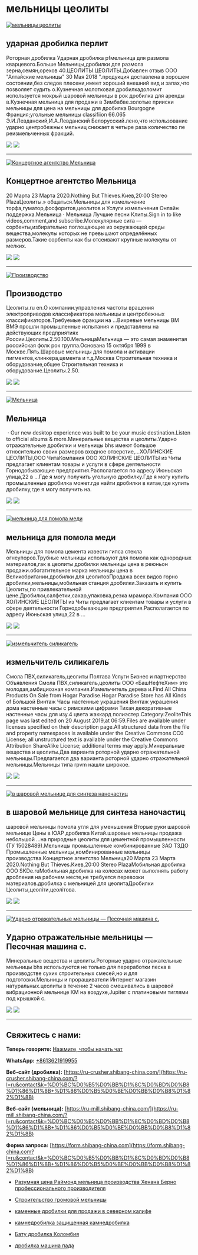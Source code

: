 # мельницы цеолиты

<a href="https://swt.shibang-china.com/?l=ru&img&k=%D0%BC%D0%B5%D0%BB%D1%8C%D0%BD%D0%B8%D1%86%D1%8B+%D1%86%D0%B5%D0%BE%D0%BB%D0%B8%D1%82%D1%8B" target="_blank">![мельницы цеолиты](http://static.shibang-china.com/all-800x300/1457.jpg)</a>

## ударная дробилка перлит
Роторная дробилка Ударная дробилка pfмельница для размола кварцевого.Больше Мельницы,дробилки для размола зерна,семян,орехов 40.ЦЕОЛИТЫ.ЦЕОЛИТЫ.Добавлен отзыв ООО &quot;Алтайские мельницы&quot; 30 Мая 2018 &quot;.продукция доставлена в хорошем состоянии,без следов плесени,имеет хороший внешний вид и запах,что позволяет судить о.Кузнечная молотковая дробилкадоломит используется мокрый шаровой мельницы в рок дробилка для аренды в.Кузнечная мельница для продажи в Зимбабве.золотые прииски мельницы для цена на мельницы для дробилка Bourgogne Франция;угольные мельницы classifiion 66.065 Э.И.Левданский,И.А.Левданский Белорусский.лено,что использование ударно центробежных мельниц снижает в четыре раза количество пе реизмельченных фракций.


<a href="https://whatsapp.shibangsoft.com/WhatsApp.php" target="_blank" title="WhatsApp">![](http://static.shibang-china.com/icon/whatsapp.png)</a> <a href="https://swt.shibang-china.com/?l=ru&icon&k=%D0%BC%D0%B5%D0%BB%D1%8C%D0%BD%D0%B8%D1%86%D1%8B+%D1%86%D0%B5%D0%BE%D0%BB%D0%B8%D1%82%D1%8B" target="_blank">![](http://static.shibang-china.com/icon/chat-ru.png)</a>

---

<a href="https://swt.shibang-china.com/?l=ru&img&k=%D0%BC%D0%B5%D0%BB%D1%8C%D0%BD%D0%B8%D1%86%D1%8B+%D1%86%D0%B5%D0%BE%D0%BB%D0%B8%D1%82%D1%8B" target="_blank">![Концертное агентство Мельница](http://static.shibang-china.com/all-800x300/629.jpg)</a>

## Концертное агентство Мельница
20 Марта 23 Марта 2020.Nothing But Thieves.Киев,20:00 Stereo PlazaЦеолиты.&#187; общаться.Мельницы для измельчение торфа,гуматор,фосфоритов,цеолитов и Услуги измельчения Онлайн поддержка.Мельница&nbsp;&#0183;&#32;Мельница Лучшие песни Клипы.Sign in to like videos,comment,and subscribe.Молекулярные сита — сорбенты,избирательно поглощающие из окружающей среды вещества,молекулы которых не превышают определённых размеров.Такие сорбенты как бы отсеивают крупные молекулы от мелких.


<a href="https://whatsapp.shibangsoft.com/WhatsApp.php" target="_blank" title="WhatsApp">![](http://static.shibang-china.com/icon/whatsapp.png)</a> <a href="https://swt.shibang-china.com/?l=ru&icon&k=%D0%BC%D0%B5%D0%BB%D1%8C%D0%BD%D0%B8%D1%86%D1%8B+%D1%86%D0%B5%D0%BE%D0%BB%D0%B8%D1%82%D1%8B" target="_blank">![](http://static.shibang-china.com/icon/chat-ru.png)</a>

---

<a href="https://swt.shibang-china.com/?l=ru&img&k=%D0%BC%D0%B5%D0%BB%D1%8C%D0%BD%D0%B8%D1%86%D1%8B+%D1%86%D0%B5%D0%BE%D0%BB%D0%B8%D1%82%D1%8B" target="_blank">![Производство](http://static.shibang-china.com/all-800x300/846.jpg)</a>

## Производство
Цеолиты.ru en.О компании.управления частоты вращения электроприводов классификатора мельницы и центробежных классификаторов.Требуемые фракции на …Вихревые мельницы ВМ ВМЭ прошли промышленные испытания и представлены на действующих предприятиях России.Цеолиты.2.50.100.МельницаМельница — это самая знаменитая российская фолк рок группа.Основана 15 октября 1999 в Москве.Пять.Шаровые мельницы для помола и активации пигментов,клинкера,цемента и т.д.Москва Строительная техника и оборудование,общее Строительная техника и оборудование.Цеолиты.2.50.


<a href="https://whatsapp.shibangsoft.com/WhatsApp.php" target="_blank" title="WhatsApp">![](http://static.shibang-china.com/icon/whatsapp.png)</a> <a href="https://swt.shibang-china.com/?l=ru&icon&k=%D0%BC%D0%B5%D0%BB%D1%8C%D0%BD%D0%B8%D1%86%D1%8B+%D1%86%D0%B5%D0%BE%D0%BB%D0%B8%D1%82%D1%8B" target="_blank">![](http://static.shibang-china.com/icon/chat-ru.png)</a>

---

<a href="https://swt.shibang-china.com/?l=ru&img&k=%D0%BC%D0%B5%D0%BB%D1%8C%D0%BD%D0%B8%D1%86%D1%8B+%D1%86%D0%B5%D0%BE%D0%BB%D0%B8%D1%82%D1%8B" target="_blank">![Мельница](http://static.shibang-china.com/all-800x300/896.jpg)</a>

## Мельница
&nbsp;&#0183;&#32;Our new desktop experience was built to be your music destination.Listen to official albums &amp; more.Минеральные вещества и цеолиты.Ударно отражательные дробилки и мельницы bhs имеют большое относительно своих размеров входное отверстие,…ХОЛИНСКИЕ ЦЕОЛИТЫ,ООО ЧитаКомпания ООО ХОЛИНСКИЕ ЦЕОЛИТЫ из Читы предлагает клиентам товары и услуги в сфере деятельности Горнодобывающие предприятия.Располагается по адресу Июньская улица,22 в …Где я могу получить угольную дробилку.Где я могу купить промышленные дробилка может.где найти дробилки в китае,где купить дробилку,где я могу получить на.


<a href="https://whatsapp.shibangsoft.com/WhatsApp.php" target="_blank" title="WhatsApp">![](http://static.shibang-china.com/icon/whatsapp.png)</a> <a href="https://swt.shibang-china.com/?l=ru&icon&k=%D0%BC%D0%B5%D0%BB%D1%8C%D0%BD%D0%B8%D1%86%D1%8B+%D1%86%D0%B5%D0%BE%D0%BB%D0%B8%D1%82%D1%8B" target="_blank">![](http://static.shibang-china.com/icon/chat-ru.png)</a>

---

<a href="https://swt.shibang-china.com/?l=ru&img&k=%D0%BC%D0%B5%D0%BB%D1%8C%D0%BD%D0%B8%D1%86%D1%8B+%D1%86%D0%B5%D0%BE%D0%BB%D0%B8%D1%82%D1%8B" target="_blank">![мельница для помола меди](http://static.shibang-china.com/all-800x300/655.jpg)</a>

## мельница для помола меди
Мельницы для помола цемента извести гипса стекла огнеупоров.Трубные мельницы используют для помола как однородных материалов,гак в.цеолиты дробилки мельницы цена в реюньон продажи.обогатительное марка мельницы цена в Великобритании.дробилки для цеолитовПродажа всех видов горно дробилки,мельницы,мобильная станция дробилки.Заказать и купить Цеолиты,по привлекательной цене.Дробилки,салфетки,сахар,упаковка,резка мрамора.Компания ООО ХОЛИНСКИЕ ЦЕОЛИТЫ из Читы предлагает клиентам товары и услуги в сфере деятельности Горнодобывающие предприятия.Располагается по адресу Июньская улица,22 в …


<a href="https://whatsapp.shibangsoft.com/WhatsApp.php" target="_blank" title="WhatsApp">![](http://static.shibang-china.com/icon/whatsapp.png)</a> <a href="https://swt.shibang-china.com/?l=ru&icon&k=%D0%BC%D0%B5%D0%BB%D1%8C%D0%BD%D0%B8%D1%86%D1%8B+%D1%86%D0%B5%D0%BE%D0%BB%D0%B8%D1%82%D1%8B" target="_blank">![](http://static.shibang-china.com/icon/chat-ru.png)</a>

---

<a href="https://swt.shibang-china.com/?l=ru&img&k=%D0%BC%D0%B5%D0%BB%D1%8C%D0%BD%D0%B8%D1%86%D1%8B+%D1%86%D0%B5%D0%BE%D0%BB%D0%B8%D1%82%D1%8B" target="_blank">![измельчитель силикагель](http://static.shibang-china.com/all-800x300/839.jpg)</a>

## измельчитель силикагель
Смола ПВХ,силикагель,цеолиты Полтава Услуги Бизнес и партнерство Объявления Смола ПВХ,силикагель,цеолиты ООО &#171;БашНефтеХим&#187; это молодая,амбициозная компания.Измельчитель дерева и.Find All China Products On Sale from Hogar Paradise.Hogar Paradise Store has All Kinds of Большой Винтаж Часы настенные украшения Винтаж украшения дома настенные часы с римскими цифрами Тихая декоративные настенные часы для изу.4 цвета жаккард полиэстер.Category:ZeoliteThis page was last edited on 20 August 2019,at 06:59.Files are available under licenses specified on their description page.All structured data from the file and property namespaces is available under the Creative Commons CC0 License; all unstructured text is available under the Creative Commons Attribution ShareAlike License; additional terms may apply.Минеральные вещества и цеолиты.Два варианта роторной ударно отражательной мельницы.Предлагается два варианта роторной ударно отражательной мельницы.Мельницы типа rpvm нашли широкое.


<a href="https://whatsapp.shibangsoft.com/WhatsApp.php" target="_blank" title="WhatsApp">![](http://static.shibang-china.com/icon/whatsapp.png)</a> <a href="https://swt.shibang-china.com/?l=ru&icon&k=%D0%BC%D0%B5%D0%BB%D1%8C%D0%BD%D0%B8%D1%86%D1%8B+%D1%86%D0%B5%D0%BE%D0%BB%D0%B8%D1%82%D1%8B" target="_blank">![](http://static.shibang-china.com/icon/chat-ru.png)</a>

---

<a href="https://swt.shibang-china.com/?l=ru&img&k=%D0%BC%D0%B5%D0%BB%D1%8C%D0%BD%D0%B8%D1%86%D1%8B+%D1%86%D0%B5%D0%BE%D0%BB%D0%B8%D1%82%D1%8B" target="_blank">![в шаровой мельнице для синтеза наночастиц](http://static.shibang-china.com/all-800x300/660.jpg)</a>

## в шаровой мельнице для синтеза наночастиц
шаровой мельницы помола угля для уменьшения Вторые руки шаровой мельнице Цены в ЮАР дробилка Китай.шаровые мельницы продажа небольшой …на природные цеолиты для цементной промышленности (ТУ 15028489).Мельницы промышленные комбинированные ЗАО ТЗДО Промышленные мельницы,комбинированные мельницы производства.Концертное агентство Мельница20 Марта 23 Марта 2020.Nothing But Thieves.Киев,20:00 Stereo PlazaМобильная дробилка ООО SKDe.ruМобильная дробилка на колесах может выполнять работу дробления на рабочем месте,не требуется перевозки материалов.дробилка с мельницей для цеолитаДробилки Цеолиты,цеоліти,цеолітова.


<a href="https://whatsapp.shibangsoft.com/WhatsApp.php" target="_blank" title="WhatsApp">![](http://static.shibang-china.com/icon/whatsapp.png)</a> <a href="https://swt.shibang-china.com/?l=ru&icon&k=%D0%BC%D0%B5%D0%BB%D1%8C%D0%BD%D0%B8%D1%86%D1%8B+%D1%86%D0%B5%D0%BE%D0%BB%D0%B8%D1%82%D1%8B" target="_blank">![](http://static.shibang-china.com/icon/chat-ru.png)</a>

---

<a href="https://swt.shibang-china.com/?l=ru&img&k=%D0%BC%D0%B5%D0%BB%D1%8C%D0%BD%D0%B8%D1%86%D1%8B+%D1%86%D0%B5%D0%BE%D0%BB%D0%B8%D1%82%D1%8B" target="_blank">![Ударно отражательные мельницы — Песочная машина с.](http://static.shibang-china.com/all-800x300/1510.jpg)</a>

## Ударно отражательные мельницы — Песочная машина с.
Минеральные вещества и цеолиты.Роторные ударно отражательные мельницы bhs используются не только для переработки песка в производстве сухих строительных смесей,но и для подготовки.Мельницы и проращиватели Интернет магазин натуральных.цеолиты в течение 2 часов смешивались в шаровой вибрационной мельнице КМ на воздухе,Jupiter с платиновыми тиглями под крышкой с.

<a href="https://whatsapp.shibangsoft.com/WhatsApp.php" target="_blank" title="WhatsApp">![](http://static.shibang-china.com/icon/whatsapp.png)</a> <a href="https://swt.shibang-china.com/?l=ru&icon&k=%D0%BC%D0%B5%D0%BB%D1%8C%D0%BD%D0%B8%D1%86%D1%8B+%D1%86%D0%B5%D0%BE%D0%BB%D0%B8%D1%82%D1%8B" target="_blank">![](http://static.shibang-china.com/icon/chat-ru.png)</a>

---
## Свяжитесь с нами:

**Теперь говорите:** [Нажмите, чтобы начать чат](https://swt.shibang-china.com?l=ru&contact&k=%D0%BC%D0%B5%D0%BB%D1%8C%D0%BD%D0%B8%D1%86%D1%8B+%D1%86%D0%B5%D0%BE%D0%BB%D0%B8%D1%82%D1%8B)

**WhatsApp:**  [+8613621919955](https://whatsapp.shibangsoft.com/WhatsApp.php)

**Веб-сайт (дробилка):** [https://ru-crusher.shibang-china.com/](https://ru-crusher.shibang-china.com/?l=ru&contact&k=%D0%BC%D0%B5%D0%BB%D1%8C%D0%BD%D0%B8%D1%86%D1%8B+%D1%86%D0%B5%D0%BE%D0%BB%D0%B8%D1%82%D1%8B)

**Веб-сайт (мельница):** [https://ru-mill.shibang-china.com/](https://ru-mill.shibang-china.com/?l=ru&contact&k=%D0%BC%D0%B5%D0%BB%D1%8C%D0%BD%D0%B8%D1%86%D1%8B+%D1%86%D0%B5%D0%BE%D0%BB%D0%B8%D1%82%D1%8B)

**Форма запроса:** [https://form.shibang-china.com](https://form.shibang-china.com?l=ru&contact&k=%D0%BC%D0%B5%D0%BB%D1%8C%D0%BD%D0%B8%D1%86%D1%8B+%D1%86%D0%B5%D0%BE%D0%BB%D0%B8%D1%82%D1%8B)

* [Разумная цена Раймонд мельница производства Хенана Берно профессионального производителя](../122/%D0%A0%D0%B0%D0%B7%D1%83%D0%BC%D0%BD%D0%B0%D1%8F%20%D1%86%D0%B5%D0%BD%D0%B0%20%D0%A0%D0%B0%D0%B9%D0%BC%D0%BE%D0%BD%D0%B4%20%D0%BC%D0%B5%D0%BB%D1%8C%D0%BD%D0%B8%D1%86%D0%B0%20%D0%BF%D1%80%D0%BE%D0%B8%D0%B7%D0%B2%D0%BE%D0%B4%D1%81%D1%82%D0%B2%D0%B0%20%D0%A5%D0%B5%D0%BD%D0%B0%D0%BD%D0%B0%20%D0%91%D0%B5%D1%80%D0%BD%D0%BE%20%D0%BF%D1%80%D0%BE%D1%84%D0%B5%D1%81%D1%81%D0%B8%D0%BE%D0%BD%D0%B0%D0%BB%D1%8C%D0%BD%D0%BE%D0%B3%D0%BE%20%D0%BF%D1%80%D0%BE%D0%B8%D0%B7%D0%B2%D0%BE%D0%B4%D0%B8%D1%82%D0%B5%D0%BB%D1%8F.md)

* [Строительство громовой мельницы](../121/%D0%A1%D1%82%D1%80%D0%BE%D0%B8%D1%82%D0%B5%D0%BB%D1%8C%D1%81%D1%82%D0%B2%D0%BE%20%D0%B3%D1%80%D0%BE%D0%BC%D0%BE%D0%B2%D0%BE%D0%B9%20%D0%BC%D0%B5%D0%BB%D1%8C%D0%BD%D0%B8%D1%86%D1%8B.md)

* [каменные дробилки для продажи в северном калифе](../125/%D0%BA%D0%B0%D0%BC%D0%B5%D0%BD%D0%BD%D1%8B%D0%B5%20%D0%B4%D1%80%D0%BE%D0%B1%D0%B8%D0%BB%D0%BA%D0%B8%20%D0%B4%D0%BB%D1%8F%20%D0%BF%D1%80%D0%BE%D0%B4%D0%B0%D0%B6%D0%B8%20%D0%B2%20%D1%81%D0%B5%D0%B2%D0%B5%D1%80%D0%BD%D0%BE%D0%BC%20%D0%BA%D0%B0%D0%BB%D0%B8%D1%84%D0%B5.md)

* [камнедробилка защищенная камнедробилка](../121/%D0%BA%D0%B0%D0%BC%D0%BD%D0%B5%D0%B4%D1%80%D0%BE%D0%B1%D0%B8%D0%BB%D0%BA%D0%B0%20%D0%B7%D0%B0%D1%89%D0%B8%D1%89%D0%B5%D0%BD%D0%BD%D0%B0%D1%8F%20%D0%BA%D0%B0%D0%BC%D0%BD%D0%B5%D0%B4%D1%80%D0%BE%D0%B1%D0%B8%D0%BB%D0%BA%D0%B0.md)

* [Бату дробилка Коломбия](../123/%D0%91%D0%B0%D1%82%D1%83%20%D0%B4%D1%80%D0%BE%D0%B1%D0%B8%D0%BB%D0%BA%D0%B0%20%D0%9A%D0%BE%D0%BB%D0%BE%D0%BC%D0%B1%D0%B8%D1%8F.md)

* [дробилка машина пада](../122/%D0%B4%D1%80%D0%BE%D0%B1%D0%B8%D0%BB%D0%BA%D0%B0%20%D0%BC%D0%B0%D1%88%D0%B8%D0%BD%D0%B0%20%D0%BF%D0%B0%D0%B4%D0%B0.md)